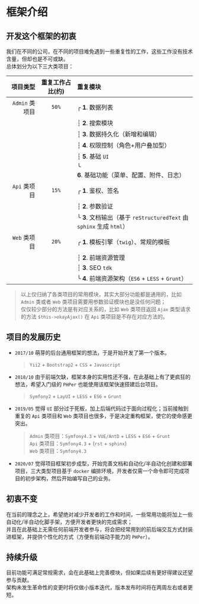 
# 框架介绍

## 开发这个框架的初衷  

我们在不同的公司，在不同的项目难免遇到一些重复性的工作，这些工作没有技术含量，但却也是不可或缺。  
总体划分为以下三大类项目：  

| 项目类型 | 重复工作占比(约) | 重复模块 |  
| -------: | :-------: | :------- |  
| `Admin` 类项目 | `50%` | ╭ **1**. 数据列表 |  
| | | ┆ **2**. 搜索模块 |  
| | | ┆ **3**. 数据持久化（新增和编辑） |  
| | | ┆ **4**. 权限控制（角色+用户叠加型） |  
| | | ┆ **5**. 基础 `UI` |  
| | | ╰ **6**. 基础功能（菜单、配置、附件、日志） |  
| `Api` 类项目 | `15%` | ╭ **1**. 鉴权、签名 |  
| | | ┆ **2**. 参数验证 |  
| | | ╰ **3**. 文档输出（基于 `reStructuredText` 由 `sphinx` 生成 `html`） |  
| `Web` 类项目 | `20%` | ╭ **1**. 模板引擎（`twig`）、常规的模板 |  
| | | ┆ **2**. 前端资源管理 |  
| | | ┆ **3**. SEO `tdk` |  
| | | ╰ **4**. 前端资源架构（`ES6` + `LESS` + `Grunt`） |  

> 以上仅归纳了各类项目的常用模块，其实大部分功能都是通用的，比如 `Admin` 类或者 `Web` 类项目需要用参数验证模块也是没任何问题；  
> 仅仅较少部分的方法是有对应关系的，比如 `Web` 类项目返回 `Ajax` 类型请求的方法 `$this->okayAjax()` 在 `Api` 类项目是不存在对应方法的。  

## 项目的发展历史  

- `2017/10` 萌芽的后台通用框架的想法，于是开始开发了第一个版本。  

	> `Yii2` + `Bootstrap2` + `CSS` + `Javascript`  
	
- `2018/10` 由于前端欠缺，框架本身的实用性还不强，在此基础上有了更疯狂的想法，希望入门级的 `PHPer` 也能使用该框架快速搭建后台项目。  

	> `Symfony2` + `LayUI` + `LESS` + `ES6` + `Grunt`  
	
- `2019/05` 觉得 `UI` 部分过于死板，加上后端代码过于面向过程化；当前接触到重复的 `Api` 类项目和 `Web` 类项目也很多，于是决定重构框架，使它的使命感更突出。  

	> `Admin` 类项目：`Symfony4.3` + `VUE/AntD` + `LESS` + `ES6` + `Grunt`  
	`Api` 类项目：`Symfony4.3` + (`rst` + `sphinx`)  
	`Web` 类项目：`Symfony4.3`  
	
- `2020/07` 觉得项目框架初步成型，开始完善文档和自动化/半自动化创建和部署项目，三大类型项目基于 `docker` 编排环境，开发者仅需一个命令即可完成项目的初步架构，然后开始编写自己的业务。  

## 初衷不变

在当前的理念之上，希望绝对减少开发者的工作和时间，一些常用功能将加上一些自动化/半自动化脚手架，方便开发者更快的完成需求；  
并且在此基础上无需任何前端开发者参与，将会把经常用到的前后端交互方式封装进框架，并提供个性化的方式（方便有前端动手能力的 `PHPer`）。  
	
## 持续升级

目前功能可满足常规需求，会在此基础上完善模块，但如果后续有更好得建议还望参与贡献。  
架构未发生革命性的变更时将仅做小版本迭代，版本发布时间将在两周左右或者更短。   
